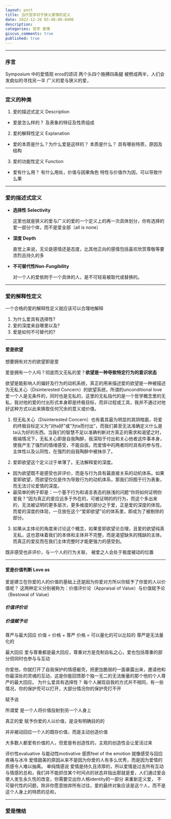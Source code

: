 ```yaml
---
layout: post
title: 当代哲学对于狭义爱情的定义
date: 2022-12-26 05:40:00-0400
description:
categories: 哲学 爱情
giscus_comments: true
published: true
---
```


---
### 序言
Symposium 中的爱情观
eros的颂词
两个头四个胳膊四条腿
被劈成两半，人们会发疯似的寻找另一半
广义的爱与狭义的爱，

---
### 定义的种类



1. 爱的描述式定义 Description
- 爱是怎么样的？
及表象的特征及性质组成

2. 爱的解释性定义 Explanation
- 爱的本质是什么？为什么爱是这样的？
本质是什么？
具有哪些特质，原因及结构

3. 爱的功能性定义 Function
- 爱有什么用？
有什么用处，价值与因果角色
特性与价值作为因，可以导致什么果

---
### 爱的描述式定义

- **选择性 Selectivity**

    这里也就是狭义的爱与广义的爱的一个定义上的再一次具体划分，你有选择的爱一部分个体，而不是爱全部（all is none）

- **深度 Depth**

    直觉上来说，无论是感情还是态度，比其他正向的感情包括喜欢欣赏尊敬等要浓烈且持久的多

- **不可替代性Non-Fungibility**

    对一个人的爱依附于一个具体的人，是不可轻易被取代或替换的。

---
### 爱的解释性定义
一个合格的爱的解释性定义就应该可以合理地解释

  1. 为什么爱具有选择性?
  2. 爱的深度来自哪里以及?
  3. 爱是如何不可替代的?


---
#### 爱是欲望

想要拥有对方的欲望即是爱


爱是拥有一个人吗？彻底而又无私的爱？**欲望是一种导致特定行为的意识状态**


欲望是能影响人的偏好及行为的动机系统，真正的用来描述爱的欲望是一种被描述为无私关心（Disinterested Concern）的欲望系统，所谓的unconditional love爱一个人是无条件的，同时也是无私的，这里的无私指代的是一个哲学概念里的无私，我对他的爱的付出形式本身即是终极目标，而非过程或工具，我并不通过对他好这种方式以此来换取任何冗余的意义或价值。

1. 但无私关心（Disinterested Concern）也有着其最为明显的其阴暗面，将爱的终极目标定义为“对ta好”或“为ta而付出”，而我们甚至无法准确定义什么是ta认为好的东西。当我们的智慧不足以准确判断对方真正的需求和渴望之时，极端情况下，无私关心即是自我陶醉，我深陷于付出和关心他者这件事本身，使我产生了强烈的情绪感受，不能自拔。而爱情中的两者同时具有的参与性，主体性以及认同性，在强烈的自我陶醉中被抹杀了。

2. 爱即欲望这个定义过于单薄了。无法解释爱的深度。
  - 因为欲望既不是感受也非评价，而是与行为具有最直接关系的动机体系。如果爱即欲望，而欲望仅仅是作为导致行为的动机体系，那我们将囿于行为表象，而无法讨论爱情的深度。
  - 最简单的例子即是：一个基于行为和语言表态的肤浅的问题“你将如何证明你爱我？”因为真正的爱应远多于外在的，可被证明的的行为，而这个多出来的，无法被证明的更多层次，更多维度的部分之于爱，正是爱的深度的体现。而爱的深度的体现，一旦放在这个“爱即欲望”论的体系里，即成为了被剔除的部分。

3. 如果从主体论的角度来讨论这个概念，如果爱即欲望论合理，且爱的欲望纯真无私，这也意味着我们的本体和主体并不完整，而是渴望缺失的残缺的主体。而真正的爱反而在我们主体完整时才能更强力的感受到。

既非感受也非评价，与一个人的行为关联，
  被爱之人会处于极度被动的位置

---
#### 爱是价值判断 Love as


爱是建立在你爱的人的价值的基础上还是因为你爱对方所以你赋予了你爱的人以价值呢？
这两种定义分别被称为：价值评价论（Appraisal of Value）与价值赋予论（Bestowal of Value）
##### 价值评价论
##### 价值赋予论
  尊严与最大回应
  价值 = 价格 + 尊严
  价格 = 可以量化的可以比较的
  尊严是无法量化的

  最大回应
  爱与尊重都是最大回应，尊重对方是克制自私之心，爱也包括尊重的部分但同时也参与与互动


你爱他，你就打开了自我保护的情感躯壳，把更加脆弱的一面暴露出来，邀请他和你最深处的灵魂的互动，这是你能回馈那个独一无二的无法衡量的那个他的个人尊严的最大回应。
为什么爱具有选择性？
每个人展现自我的方式并不相同，有一些情况，你的保护壳可以打开，大部分情况你的保护壳打不开



  赋予说

  所谓爱 是一个人将价值投射到另一个人身上

  真正的爱 赋予你爱的人以价值，是没有明确目的的

  并非被动回应一个人的既存价值，而是主动创造价值

  大多数人都爱有价值的人，但爱是有创造性的，主观的创造性会让爱活过来

  评价性evaluative 与能动性motivative 感质feel of the emotion
  就像感受与回应疼痛与冰冷
  爱情甜美的原因从来不是因为你爱的人有多么优秀，而是因为爱情的质感令人难以抽离。
  单纯情感说
  爱情是持久且浓厚的，所以爱情是过去所有互动与情感的总和，我们并不能抓住某个时间点的状态并指出那就是爱，人们通过爱会使人发生永久性的改变，你需要交出你人格identity的一部分 来重新定义爱，
  不可替代性的问题，除非你愿意抛弃所有过往，爱的最终对象应该是这个人，而不是这个人身上的特质的总和，

---



### 爱是情结
